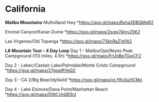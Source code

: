 <!-- TITLE: Moto Paths -->
<!-- SUBTITLE: A quick summary of Moto Paths -->

# California
**Malibu Mountains**
Mulholland Hwy
*https://goo.gl/maps/Rsha3DBQMgR2

Encinal Canyon/Kanan Dume
*https://goo.gl/maps/2sqw74mv25K2

Las Virgenes/Old Topanga
*https://goo.gl/maps/73knRaZ1d1A2

**LA Mountain Tour - 4 Day Loop**
Day 1 - Malibu/Ojai/Reyes Peak Campground (113 miles, 4.5h)
*https://goo.gl/maps/FrUnBe7GwCF2

Day 2 - Lebec/Castaic Lake/Palmdale/Monte Cristo Campground
*https://goo.gl/maps/27ggstftYeQ2

Day 3 - CA 2/Big Bear/Idyllwild
*https://goo.gl/maps/oLYKySuHCMo

Day 4 - Lake Elsinore/Dana Point/Manhattan Beach
*https://goo.gl/maps/DfACvhQR3rz




